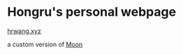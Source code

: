 # Hongru's personal webpage

[hrwang.xyz](http://hrwang.xyz/)

a custom version of [Moon](http://taylantatli.me/Moon/)
